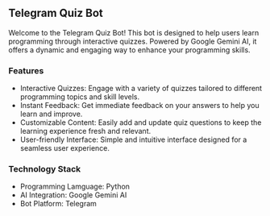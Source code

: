 ## Telegram Quiz Bot

Welcome to the Telegram Quiz Bot! This bot is designed to help users learn programming through interactive quizzes. Powered by Google Gemini AI, it offers a dynamic and engaging way to enhance your programming skills.


### Features

- Interactive Quizzes: Engage with a variety of quizzes tailored to different programming topics and skill levels.
- Instant Feedback: Get immediate feedback on your answers to help you learn and improve.
- Customizable Content: Easily add and update quiz questions to keep the learning experience fresh and relevant.
- User-friendly Interface: Simple and intuitive interface designed for a seamless user experience.


### Technology Stack

- Programming Lamguage: Python
- AI Integration: Google Gemini AI
- Bot Platform: Telegram
